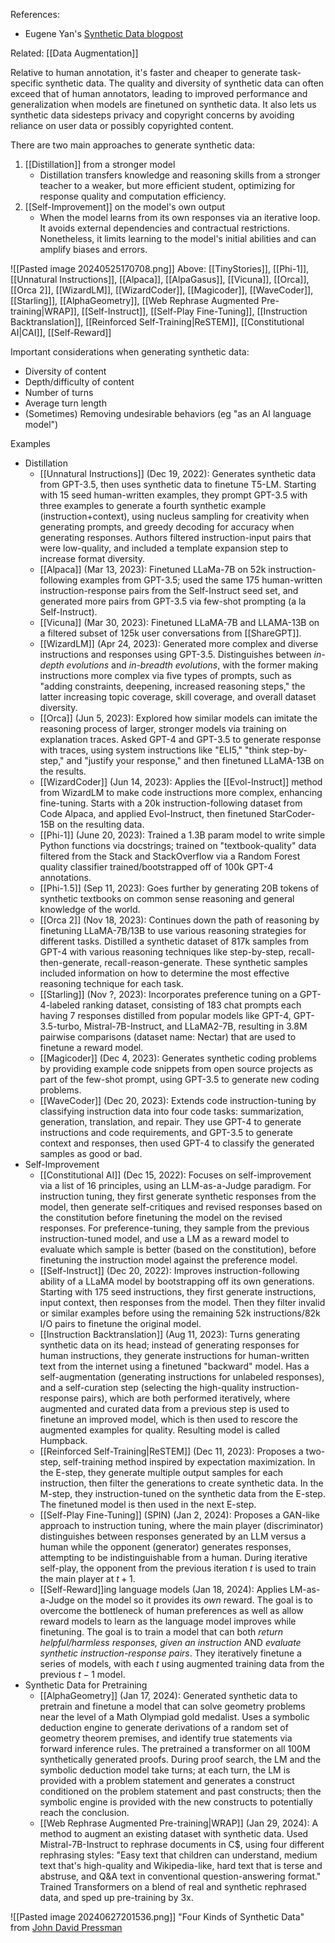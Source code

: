 References:
- Eugene Yan's [Synthetic Data blogpost](https://eugeneyan.com/writing/synthetic/)

Related: [[Data Augmentation]]

Relative to human annotation, it's faster and cheaper to generate task-specific synthetic data. The quality and diversity of synthetic data can often exceed that of human annotators, leading to improved performance and generalization when models are finetuned on synthetic data. It also lets us synthetic data sidesteps privacy and copyright concerns by avoiding reliance on user data or possibly copyrighted content.

There are two main approaches to generate synthetic data:
1. [[Distillation]] from a stronger model
	- Distillation transfers knowledge and reasoning skills from a stronger teacher to a weaker, but more efficient student, optimizing for response quality and computation efficiency.
2. [[Self-Improvement]] on the model's own output
	- When the model learns from its own responses via an iterative loop. It avoids external dependencies and contractual restrictions. Nonetheless, it limits learning to the model's initial abilities and can amplify biases and errors.

![[Pasted image 20240525170708.png]]
Above: [[TinyStories]], [[Phi-1]], [[Unnatural Instructions]], [[Alpaca]], [[AlpaGasus]], [[Vicuna]], [[Orca]], [[Orca 2]], [[WizardLM]], [[WizardCoder]], [[Magicoder]], [[WaveCoder]], [[Starling]], [[AlphaGeometry]], [[Web Rephrase Augmented Pre-training|WRAP]], [[Self-Instruct]], [[Self-Play Fine-Tuning]], [[Instruction Backtranslation]], [[Reinforced Self-Training|ReSTEM]], [[Constitutional AI|CAI]], [[Self-Reward]]

Important considerations when generating synthetic data:
- Diversity of content
- Depth/difficulty of content
- Number of turns
- Average turn length
- (Sometimes) Removing undesirable behaviors (eg "as an AI language model")

Examples
- Distillation
	- [[Unnatural Instructions]] (Dec 19, 2022): Generates synthetic data from GPT-3.5, then uses synthetic data to finetune T5-LM. Starting with 15 seed human-written examples, they prompt GPT-3.5 with three examples to generate a fourth synthetic example (instruction+context), using nucleus sampling for creativity when generating prompts, and greedy decoding for accuracy when generating responses. Authors filtered instruction-input pairs that were low-quality, and included a template expansion step to increase format diversity.
	- [[Alpaca]] (Mar 13, 2023): Finetuned LLaMa-7B on 52k instruction-following examples from GPT-3.5; used the same 175 human-written instruction-response pairs from the Self-Instruct seed set, and generated more pairs from GPT-3.5 via few-shot prompting (a la Self-Instruct).
	- [[Vicuna]] (Mar 30, 2023): Finetuned LLaMA-7B and LLAMA-13B on a filtered subset of 125k user conversations from [[ShareGPT]].
	- [[WizardLM]] (Apr 24, 2023): Generated more complex and diverse instructions and responses using GPT-3.5. Distinguishes between *in-depth evolutions* and *in-breadth evolutions*, with the former making instructions more complex via five types of prompts, such as "adding constraints, deepening, increased reasoning steps," the latter increasing topic coverage, skill coverage, and overall dataset diversity.
	- [[Orca]] (Jun 5, 2023): Explored how similar models can imitate the reasoning process of larger, stronger models via training on explanation traces. Asked GPT-4 and GPT-3.5 to generate response with traces, using system instructions like "ELI5," "think step-by-step," and "justify your response," and then finetuned LLaMA-13B on the results.
	-  [[WizardCoder]] (Jun 14, 2023): Applies the [[Evol-Instruct]] method from WizardLM to make code instructions more complex, enhancing fine-tuning. Starts with a 20k instruction-following dataset from Code Alpaca, and applied Evol-Instruct, then finetuned StarCoder-15B on the resulting data.
	- [[Phi-1]] (June 20, 2023): Trained a 1.3B param model to write simple Python functions via docstrings; trained on "textbook-quality" data filtered from the Stack and StackOverflow via a Random Forest quality classifier trained/bootstrapped off of 100k GPT-4 annotations.
	- [[Phi-1.5]] (Sep 11, 2023): Goes further by generating 20B tokens of synthetic textbooks on common sense reasoning and general knowledge of the world.
	- [[Orca 2]] (Nov 18, 2023): Continues down the path of reasoning by finetuning LLaMA-7B/13B to use various reasoning strategies for different tasks. Distilled a synthetic dataset of 817k samples from GPT-4 with various reasoning techniques like step-by-step, recall-then-generate, recall-reason-generate. These synthetic samples included information on how to determine the most effective reasoning technique for each task.
	- [[Starling]] (Nov ?, 2023): Incorporates preference tuning on a GPT-4-labeled ranking dataset, consisting of 183 chat prompts each having 7 responses distilled from popular models like GPT-4, GPT-3.5-turbo, Mistral-7B-Instruct, and LLaMA2-7B, resulting in 3.8M pairwise comparisons (dataset name: Nectar) that are used to finetune a reward model.
	- [[Magicoder]] (Dec 4, 2023): Generates synthetic coding problems by providing example code snippets from open source projects as part of the few-shot prompt, using GPT-3.5 to generate new coding problems. 
	- [[WaveCoder]] (Dec 20, 2023): Extends code instruction-tuning by classifying instruction data into four code tasks: summarization, generation, translation, and repair. They use GPT-4 to generate instructions and code requirements, and GPT-3.5 to generate context and responses, then used GPT-4 to classify the generated samples as good or bad.
- Self-Improvement
	- [[Constitutional AI]] (Dec 15, 2022): Focuses on self-improvement via a list of 16 principles, using an LLM-as-a-Judge paradigm. For instruction tuning, they first generate synthetic responses from the model, then generate self-critiques and revised responses based on the constitution before finetuning the model on the revised responses. For preference-tuning, they sample from the previous instruction-tuned model, and use a LM as a reward model to evaluate which sample is better (based on the constitution), before finetuning the instruction model against the preference model.
	- [[Self-Instruct]] (Dec 20, 2022): Improves instruction-following ability of a LLaMA model by bootstrapping off its own generations. Starting with 175 seed instructions, they first generate instructions, input context, then responses from the model. Then they filter invalid or similar examples before using the remaining 52k instructions/82k I/O pairs to finetune the original model.
	- [[Instruction Backtranslation]] (Aug 11, 2023): Turns generating synthetic data on its head; instead of generating responses for human instructions, they generate instructions for human-written text from the internet using a finetuned "backward" model. Has a self-augmentation (generating instructions for unlabeled responses), and a self-curation step (selecting the high-quality instruction-response pairs), which are both performed iteratively, where augmented and curated data from a previous step is used to finetune an improved model, which is then used to rescore the augmented examples for quality. Resulting model is called Humpback.
	- [[Reinforced Self-Training|ReSTEM]] (Dec 11, 2023): Proposes a two-step, self-training method inspired by expectation maximization. In the E-step, they generate multiple output samples for each instruction, then filter the generations to create synthetic data. In the M-step, they instruction-tuned on the synthetic data from the E-step. The finetuned model is then used in the next E-step.
	- [[Self-Play Fine-Tuning]] (SPIN) (Jan 2, 2024): Proposes a GAN-like approach to instruction tuning, where the main player (discriminator) distinguishes between responses generated by an LLM versus a human while the opponent (generator) generates responses, attempting to be indistinguishable from a human. During iterative self-play, the opponent from the previous iteration $t$ is used to train the main player at $t+1$. 
	- [[Self-Reward]]ing language models (Jan 18, 2024): Applies LM-as-a-Judge on the model so it provides its *own* reward. The goal is to overcome the bottleneck of human preferences as well as allow reward models to learn as the language model improves while finetuning. The goal is to train a model that can both *return helpful/harmless responses, given an instruction* AND *evaluate synthetic instruction-response pairs*. They iteratively finetune a series of models, with each $t$ using augmented training data from the previous $t-1$ model.
- Synthetic Data for Pretraining
	- [[AlphaGeometry]] (Jan 17, 2024): Generated synthetic data to pretrain and finetune a model that can solve geometry problems near the level of a Math Olympiad gold medalist. Uses a symbolic deduction engine to generate derivations of a random set of geometry theorem premises, and identify true statements via forward inference rules. The pretrained a transformer on all 100M synthetically generated proofs. During proof search, the LM and the symbolic deduction model take turns; at each turn, the LM is provided with a problem statement and generates a construct conditioned on the problem statement and past constructs;  then the symbolic engine is provided with the new constructs to potentially reach the conclusion.
	- [[Web Rephrase Augmented Pre-training|WRAP]] (Jan 29, 2024): A method to augment an existing dataset with synthetic data. Used Mistral-7B-Instruct to rephrase documents in C$, using four different rephrasing styles: "Easy text that children can understand, medium text that's high-quality and Wikipedia-like, hard text that is terse and abstruse, and Q&A text in conventional question-answering format." Trained Transformers on a blend of real and synthetic rephrased data, and sped up pre-training by 3x.

![[Pasted image 20240627201536.png]]
"Four Kinds of Synthetic Data" from [John David Pressman](https://x.com/jd_pressman/status/1797396190210015716)
